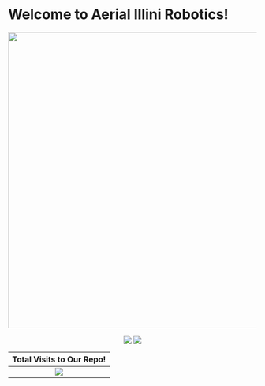 # Welcome to Aerial Illini Robotics!
<p align="center">
  <img width="600" src="profile/AIR-logo.jpg">
</p>

<div align="center">

[<img src="https://img.shields.io/badge/Instagram-%23E4405F.svg?logo=Instagram&logoColor=white" align="center">](https://instagram.com/aerialillinoisrobotics)
[<img src="https://img.shields.io/badge/LinkedIn-%230077B5.svg?logo=linkedin&logoColor=white" align="center">](https://linkedin.com/company/aerial-illinois-robotics/)

| Total Visits to Our Repo!                                                                                                                                                                                                                            |
|---------------------------------------------------------------------------------------------------------------------------------------------------------------------------------------------------------------------------------------------------------------|
| <div align="center">[![](https://visitcount.itsvg.in/api?id=AIRUIUC&icon=7&color=0)](https://visitcount.itsvg.in) </div> |

</div>
